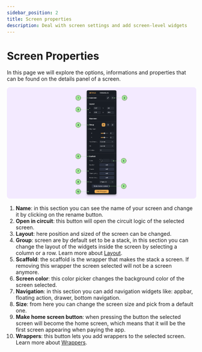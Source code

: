 ```yaml
---
sidebar_position: 2
title: Screen properties
description: Deal with screen settings and add screen-level widgets
---
```


# Screen Properties

In this page we will explore the options, informations and properties that can be found on the details panel of a screen.

![](./img/screens-details-panel.png)

1. **Name**: in this section you can see the name of your screen and change it by clicking on the rename button.
2. **Open in circuit**: this button will open the circuit logic of the selected screen.
3. **Layout**: here position and sized of the screen can be changed.
4. **Group**: screen are by default set to be a stack, in this section you can change the layout of the widgets inside the screen by selecting a column or a row. Learn more about [Layout](../layout/intro_layout.md).
5. **Scaffold**: the scaffold is the wrapper that makes the stack a screen. If removing this wrapper the screen selected will not be a screen anymore.
6. **Screen color**: this color picker changes the background color of the screen selected.
7. **Navigation**: in this section you can add navigation widgets like: appbar, floating action, drawer, bottom navigation. 
8. **Size**: from here you can change the screen size and pick from a default one.
9. **Make home screen button**: when pressing the button the selected screen will become the home screen, which means that it will be the first screen appearing when paying the app.
10. **Wrappers**: this button lets you add wrappers to the selected screen. Learn more about [Wrappers](../wrappers/wrappers_intro.md).
